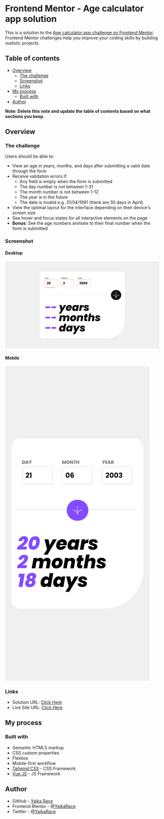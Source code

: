 # Frontend Mentor - Age calculator app solution

This is a solution to the [Age calculator app challenge on Frontend Mentor](https://www.frontendmentor.io/challenges/age-calculator-app-dF9DFFpj-Q). Frontend Mentor challenges help you improve your coding skills by building realistic projects.

## Table of contents

- [Overview](#overview)
  - [The challenge](#the-challenge)
  - [Screenshot](#screenshot)
  - [Links](#links)
- [My process](#my-process)
  - [Built with](#built-with)
- [Author](#author)

**Note: Delete this note and update the table of contents based on what sections you keep.**

## Overview

### The challenge

Users should be able to:

- View an age in years, months, and days after submitting a valid date through the form
- Receive validation errors if:
  - Any field is empty when the form is submitted
  - The day number is not between 1-31
  - The month number is not between 1-12
  - The year is in the future
  - The date is invalid e.g. 31/04/1991 (there are 30 days in April)
- View the optimal layout for the interface depending on their device's screen size
- See hover and focus states for all interactive elements on the page
- **Bonus**: See the age numbers animate to their final number when the form is submitted

### Screenshot

#### Desktop

![](./screenshots/desktop.png)

#### Mobile

![](./screenshots/mobile.png)

### Links

- Solution URL: [Click Here](https://www.frontendmentor.io/profile/yaikarace)
- Live Site URL: [Click Here](https://age-calculator-app-yaikarace.vercel.app)

## My process

### Built with

- Semantic HTML5 markup
- CSS custom properties
- Flexbox
- Mobile-first workflow
- [Tailwind CSS](https://tailwindcss.com/) - CSS Framework
- [Vue JS](https://vuejs.org) - JS Framework

## Author

- GitHub - [Yaika Race](https://github.com/yaikarace)
- Frontend Mentor - [@YaikaRace](https://www.frontendmentor.io/profile/yaikarace)
- Twitter - [@YaikaRace](https://www.twitter.com/yaikarace)
